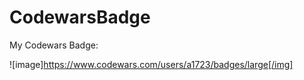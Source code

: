 # CodewarsBadge
My Codewars Badge:

![image]https://www.codewars.com/users/a1723/badges/large[/img]
